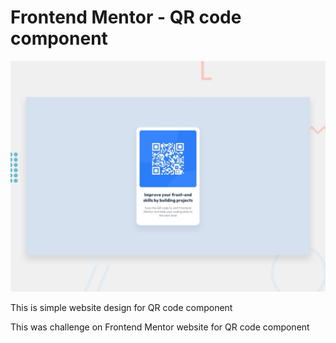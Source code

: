 # Frontend Mentor - QR code component

![Design preview for the QR code component coding challenge](./design/desktop-preview.jpg)

This is simple website design for QR code component

This was challenge on Frontend Mentor website for QR code component
